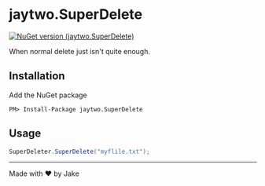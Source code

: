 # jaytwo.SuperDelete

[![NuGet version (jaytwo.SuperDelete)](https://img.shields.io/nuget/v/jaytwo.SuperDelete.svg?style=flat-square)](https://www.nuget.org/packages/jaytwo.SuperDelete/)

When normal delete just isn't quite enough.

## Installation

Add the NuGet package

```
PM> Install-Package jaytwo.SuperDelete
```

## Usage

```csharp
SuperDeleter.SuperDelete("myflile.txt");
```

---

Made with &hearts; by Jake
